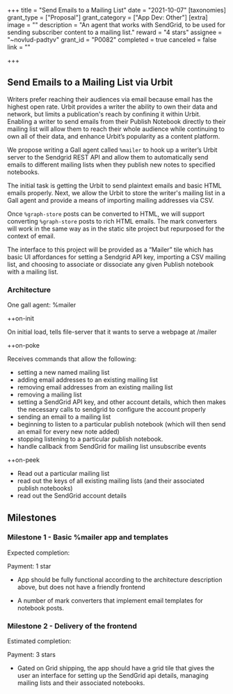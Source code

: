 +++
title = "Send Emails to a Mailing List"
date = "2021-10-07"
[taxonomies]
grant_type = ["Proposal"]
grant_category = ["App Dev: Other"]
[extra]
image = ""
description = "An agent that works with SendGrid, to be used for sending subscriber content to a mailing list."
reward = "4 stars"
assignee = "~novlud-padtyv"
grant_id = "P0082"
completed = true
canceled = false
link = ""

+++

## Send Emails to a Mailing List via Urbit

Writers prefer reaching their audiences via email because email has the highest open rate. Urbit provides a writer the ability to own their data and network, but limits a publication's reach by confining it within Urbit. Enabling a writer to send emails from their Publish Notebook directly to their mailing list will allow them to reach their whole audience while continuing to own all of their data, and enhance Urbit’s popularity as a content platform.

We propose writing a Gall agent called `%mailer` to hook up a writer’s Urbit server to the Sendgrid REST API and allow them to automatically send emails to different mailing lists when they publish new notes to specified notebooks.

The initial task is getting the Urbit to send plaintext emails and basic HTML emails properly. Next, we
allow the Urbit to store the writer's mailing list in a Gall agent and provide a means of importing mailing addresses via CSV.

Once `%graph-store` posts can be converted to HTML, we will support converting `%graph-store` posts to rich HTML emails. The mark converters will work in the same way as in the static site project but repurposed for the context of email.

The interface to this project will be provided as a “Mailer” tile which has basic UI affordances for setting a Sendgrid API key, importing a CSV mailing list, and choosing to associate or dissociate any given Publish notebook with a mailing list.

### Architecture

One gall agent: %mailer

++on-init

On initial load, tells file-server that it wants to serve a webpage at /mailer

++on-poke

Receives commands that allow the following:

- setting a new named mailing list
- adding email addresses to an existing mailing list
- removing email addresses from an existing mailing list
- removing a mailing list
- setting a SendGrid API key, and other account details, which then makes the necessary calls to sendgrid to configure the account properly
- sending an email to a mailing list
- beginning to listen to a particular publish notebook (which will then send an email for every new note added)
- stopping listening to a particular publish notebook.
- handle callback from SendGrid for mailing list unsubscribe events

++on-peek

- Read out a particular mailing list
- read out the keys of all existing mailing lists (and their associated publish notebooks)
- read out the SendGrid account details

## Milestones

### Milestone 1 - Basic %mailer app and templates

Expected completion:

Payment: 1 star

- App should be fully functional according to the architecture description above, but does not have a friendly frontend

- A number of mark converters that implement email templates for notebook posts.

### Milestone 2 - Delivery of the frontend

Estimated completion:

Payment: 3 stars

- Gated on Grid shipping, the app should have a grid tile that gives the user an interface for setting up the SendGrid api details, managing mailing lists and their associated notebooks.
